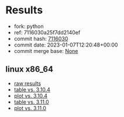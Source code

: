# Results

- fork: python
- ref: 7116030a25f7dd2140ef
- commit hash: [7116030](https://github.com/python/cpython/commit/7116030)
- commit date: 2023-01-07T12:20:48+00:00
- commit merge base: [None](https://github.com/python/cpython/commit/None)

## linux x86_64

- [raw results](bm-20230107-linux-x86_64-python-7116030a25f7dd2140ef-3.12.0a3+-7116030.json)
- [table vs. 3.10.4](bm-20230107-linux-x86_64-python-7116030a25f7dd2140ef-3.12.0a3+-7116030-vs-3.10.4.md)
- [plot vs. 3.10.4](bm-20230107-linux-x86_64-python-7116030a25f7dd2140ef-3.12.0a3+-7116030-vs-3.10.4.png)
- [table vs. 3.11.0](bm-20230107-linux-x86_64-python-7116030a25f7dd2140ef-3.12.0a3+-7116030-vs-3.11.0.md)
- [plot vs. 3.11.0](bm-20230107-linux-x86_64-python-7116030a25f7dd2140ef-3.12.0a3+-7116030-vs-3.11.0.png)

